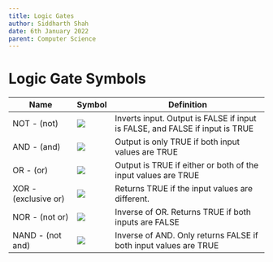 ```yaml
---
title: Logic Gates
author: Siddharth Shah
date: 6th January 2022
parent: Computer Science
---
```


# Logic Gate Symbols

| Name                 | Symbol                                                                                                                 | Definition                                                                   |
|----------------------|------------------------------------------------------------------------------------------------------------------------|------------------------------------------------------------------------------|
| NOT - (not)          | ![](https://upload.wikimedia.org/wikipedia/commons/thumb/6/60/NOT_ANSI_Labelled.svg/120px-NOT_ANSI_Labelled.svg.png)   | Inverts input. Output is FALSE if input is FALSE, and FALSE if input is TRUE |
| AND - (and)          | ![](https://upload.wikimedia.org/wikipedia/commons/thumb/b/b9/AND_ANSI_Labelled.svg/120px-AND_ANSI_Labelled.svg.png)   | Output is only TRUE if both input values are TRUE                            |
| OR - (or)            | ![](https://upload.wikimedia.org/wikipedia/commons/thumb/1/16/OR_ANSI_Labelled.svg/120px-OR_ANSI_Labelled.svg.png)     | Output is TRUE if either or both of the input values are TRUE                |
| XOR - (exclusive or) | ![](https://upload.wikimedia.org/wikipedia/commons/thumb/1/17/XOR_ANSI_Labelled.svg/120px-XOR_ANSI_Labelled.svg.png)   | Returns TRUE if the input values are different.                              |
| NOR - (not or)       | ![](https://upload.wikimedia.org/wikipedia/commons/thumb/c/c6/NOR_ANSI_Labelled.svg/120px-NOR_ANSI_Labelled.svg.png)   | Inverse of OR. Returns TRUE if both inputs are FALSE                         |
| NAND - (not and)     | ![](https://upload.wikimedia.org/wikipedia/commons/thumb/e/e6/NAND_ANSI_Labelled.svg/120px-NAND_ANSI_Labelled.svg.png) | Inverse of AND. Only returns FALSE if both input values are TRUE             |

